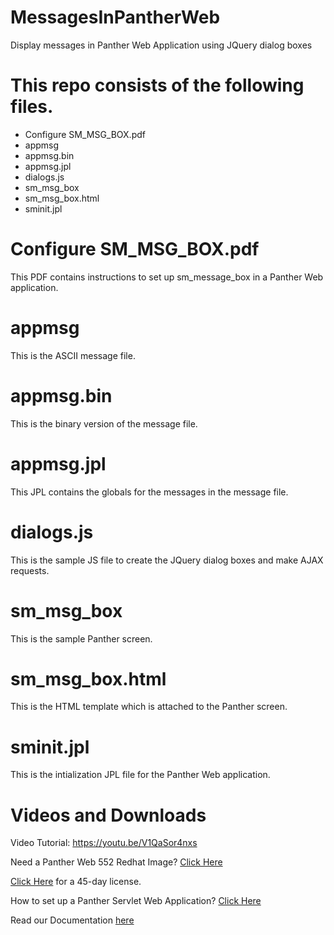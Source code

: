 # MessagesInPantherWeb
Display messages in Panther Web Application using JQuery  dialog boxes

# This repo consists of the following files.

* Configure SM_MSG_BOX.pdf
* appmsg
* appmsg.bin
* appmsg.jpl
* dialogs.js
* sm_msg_box
* sm_msg_box.html
* sminit.jpl

# Configure SM_MSG_BOX.pdf

This PDF contains instructions to set up sm_message_box in a Panther Web application.

# appmsg

This is the ASCII message file.

# appmsg.bin

This is the binary version of the message file.

# appmsg.jpl

This JPL contains the globals for the messages in the message file.

# dialogs.js

This is the sample JS file to create the JQuery dialog boxes and make AJAX requests.

# sm_msg_box

This is the sample Panther screen.

# sm_msg_box.html

This is the HTML template which is attached to the Panther screen.

# sminit.jpl

This is the intialization JPL file for the Panther Web application.

# Videos and Downloads
Video Tutorial: https://youtu.be/V1QaSor4nxs

Need a Panther Web 552 Redhat Image? [Click Here](https://hub.docker.com/r/prolificspanther/pantherweb "Named link title") 

[Click Here](https://prolifics.com/panther-trial-license-request/ "Named link title") for a 45-day license.

How to set up a Panther Servlet Web Application? [Click Here](https://github.com/ProlificsPanther/PantherWeb/releases "Named link title")

Read our Documentation [here](https://docs.prolifics.com)

